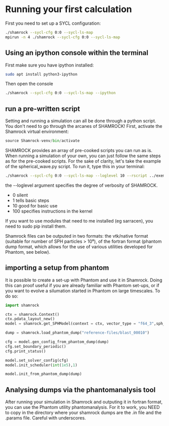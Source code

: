 # Running your first calculation
First you need to set up a SYCL configuration:

```bash
./shamrock --sycl-cfg 0:0 --sycl-ls-map
mpirun -n 4 ./shamrock --sycl-cfg 0:0 --sycl-ls-map
```
## Using an ipython console within the terminal

First make sure you have ipython installed:
```bash
sudo apt install python3-ipython
```
Then open the console

```bash
./shamrock --sycl-cfg 0:0 --sycl-ls-map --ipython
```
## run a pre-written script
Setting and running a simulation can all be done through a python script. You don't need to go through the arcanes of SHAMROCK! First, activate the Shamrock virtual environment:

```python
source Shamrock-venv/bin/activate
```

SHAMROCK provides an array of pre-cooked scripts you can run as is. When running a simulation of your own, you can just follow the same steps as for the pre-cooked scripts.
For the sake of clarity, let's take the example of the spherical_wave.py script. To run it, type this in your terminal:

```bash
./shamrock --sycl-cfg 0:0 --sycl-ls-map --loglevel 10 --rscript ../exemples/spherical_wave.py 
```
the --loglevel argument specifies the degree of verbosity of SHAMROCK.
- 0 silent
- 1 tells basic steps
- 10 good for basic use
- 100 specifies instructions in the kernel

If you want to use modules that need to me installed (eg sarracen), you need to sudo pip install them.

Shamrock files can be outputed in two formats: the vtk/native format (suitable for number of SPH particles > 10⁸), of the fortran format (phantom dump format, which allows for the use of various utilities developed for Phantom, see below).

## importing a setup from phantom

It is possible to create a set-up with Phantom and use it in Shamrock. Doing this can proof useful if you are already familiar with Phantom set-ups, or if you want to evolve a silumation started in Phantom on large timescales. To do so:
```python
import shamrock

ctx = shamrock.Context()
ctx.pdata_layout_new()
model = shamrock.get_SPHModel(context = ctx, vector_type = "f64_3",sph_kernel = "M6")

dump = shamrock.load_phantom_dump("reference-files/blast_00010")

cfg = model.gen_config_from_phantom_dump(dump)
cfg.set_boundary_periodic()
cfg.print_status()

model.set_solver_config(cfg)
model.init_scheduler(int(1e5),1)

model.init_from_phantom_dump(dump)
```

## Analysing dumps via the phantomanalysis tool

After running your simulation in Shamrock and outputing it in fortran format, you can use the Phantom utility phantomanalysis. For it to work, you NEED to copy in the directory where your shamrock dumps are the .in file and the .params file. Careful with underscores.









